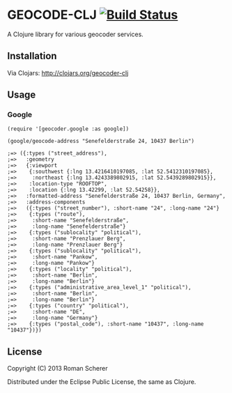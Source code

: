 # GEOCODE-CLJ [![Build Status](https://travis-ci.org/r0man/geocoder-clj.png)](https://travis-ci.org/r0man/geocoder-clj)

A Clojure library for various geocoder services.

## Installation

Via Clojars: http://clojars.org/geocoder-clj

## Usage

### Google

    (require '[geocoder.google :as google])

    (google/geocode-address "Senefelderstraße 24, 10437 Berlin")

    ;=> ({:types ("street_address"),
    ;=>   :geometry
    ;=>   {:viewport
    ;=>    {:southwest {:lng 13.4216410197085, :lat 52.5412310197085},
    ;=>     :northeast {:lng 13.4243389802915, :lat 52.5439289802915}},
    ;=>    :location-type "ROOFTOP",
    ;=>    :location {:lng 13.42299, :lat 52.54258}},
    ;=>   :formatted-address "Senefelderstraße 24, 10437 Berlin, Germany",
    ;=>   :address-components
    ;=>   ({:types ("street_number"), :short-name "24", :long-name "24"}
    ;=>    {:types ("route"),
    ;=>     :short-name "Senefelderstraße",
    ;=>     :long-name "Senefelderstraße"}
    ;=>    {:types ("sublocality" "political"),
    ;=>     :short-name "Prenzlauer Berg",
    ;=>     :long-name "Prenzlauer Berg"}
    ;=>    {:types ("sublocality" "political"),
    ;=>     :short-name "Pankow",
    ;=>     :long-name "Pankow"}
    ;=>    {:types ("locality" "political"),
    ;=>     :short-name "Berlin",
    ;=>     :long-name "Berlin"}
    ;=>    {:types ("administrative_area_level_1" "political"),
    ;=>     :short-name "Berlin",
    ;=>     :long-name "Berlin"}
    ;=>    {:types ("country" "political"),
    ;=>     :short-name "DE",
    ;=>     :long-name "Germany"}
    ;=>    {:types ("postal_code"), :short-name "10437", :long-name "10437"})})

## License

Copyright (C) 2013 Roman Scherer

Distributed under the Eclipse Public License, the same as Clojure.
